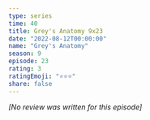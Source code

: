 ```yaml
---
type: series
time: 40
title: Grey's Anatomy 9x23
date: "2022-08-12T00:00:00"
name: "Grey's Anatomy"
season: 9
episode: 23
rating: 3
ratingEmoji: "⭐️⭐️⭐️"
share: false
---
```


_[No review was written for this episode]_
